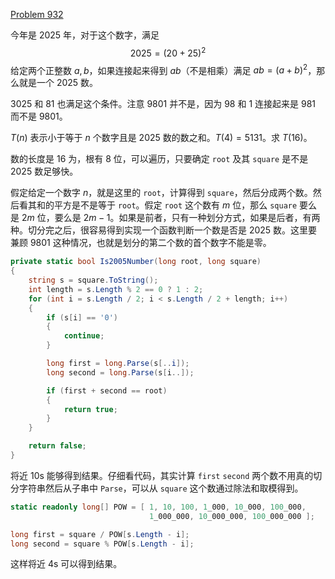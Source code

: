 [Problem 932](https://projecteuler.net/problem=932 "Problem 932 - Project Euler")

今年是 2025 年，对于这个数字，满足
$$2025=(20+25)^2$$
给定两个正整数 $a,b$，如果连接起来得到 $ab$（不是相乘）满足 $ab=(a+b)^2$，那么就是一个 2025 数。

3025 和 81 也满足这个条件。注意 9801 并不是，因为 98 和 1 连接起来是 981 而不是 9801。

$T(n)$ 表示小于等于 $n$ 个数字且是 2025 数的数之和。$T(4)=5131$。求 $T(16)$。

数的长度是 16 为，根有 8 位，可以遍历，只要确定 `root` 及其 `square` 是不是 2025 数足够快。

假定给定一个数字 $n$，就是这里的 `root`，计算得到 `square`，然后分成两个数。然后看其和的平方是不是等于 `root`。假定 `root` 这个数有 $m$ 位，那么 `square` 要么是 $2m$ 位，要么是 $2m-1$。如果是前者，只有一种划分方式，如果是后者，有两种。切分完之后，很容易得到实现一个函数判断一个数是否是 2025 数。这里要兼顾 9801 这种情况，也就是划分的第二个数的首个数字不能是零。
```csharp
private static bool Is2005Number(long root, long square)
{
    string s = square.ToString();
    int length = s.Length % 2 == 0 ? 1 : 2;
    for (int i = s.Length / 2; i < s.Length / 2 + length; i++)
    {
        if (s[i] == '0')
        {
            continue;
        }

        long first = long.Parse(s[..i]);
        long second = long.Parse(s[i..]);

        if (first + second == root)
        {
            return true;
        }
    }

    return false;
}
```
将近 10s 能够得到结果。仔细看代码，其实计算 `first` `second` 两个数不用真的切分字符串然后从子串中 `Parse`，可以从 `square` 这个数通过除法和取模得到。
```csharp
static readonly long[] POW = [ 1, 10, 100, 1_000, 10_000, 100_000,
                               1_000_000, 10_000_000, 100_000_000 ];

long first = square / POW[s.Length - i];
long second = square % POW[s.Length - i];
```
这样将近 4s 可以得到结果。
